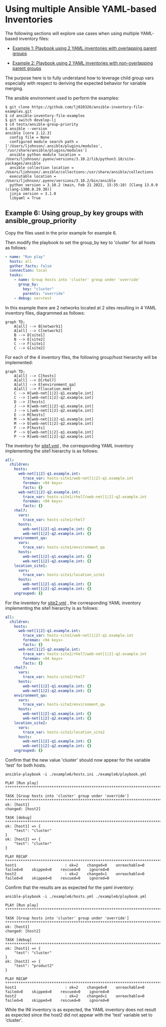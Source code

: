 
Using multiple Ansible YAML-based Inventories  
===

The following sections will explore use cases when using multiple YAML-based inventory files:

* [Example 1: Playbook using 2 YAML inventories with overlapping parent groups](#Example-01)

* [Example 2: Playbook using 2 YAML inventories with non-overlapping parent groups](#Example-02)

The purpose here is to fully understand how to leverage child group vars especially with respect to deriving the expected behavior for variable merging. 

The ansible environment used to perform the examples:

```output
$ git clone https://github.com/lj020326/ansible-inventory-file-examples.git
$ cd ansible-inventory-file-examples
$ git switch develop-lj
$ cd tests/ansible-group-priority
$ ansible --version
ansible [core 2.12.3]
  config file = None
  configured module search path = ['/Users/ljohnson/.ansible/plugins/modules', '/usr/share/ansible/plugins/modules']
  ansible python module location = /Users/ljohnson/.pyenv/versions/3.10.2/lib/python3.10/site-packages/ansible
  ansible collection location = /Users/ljohnson/.ansible/collections:/usr/share/ansible/collections
  executable location = /Users/ljohnson/.pyenv/versions/3.10.2/bin/ansible
  python version = 3.10.2 (main, Feb 21 2022, 15:35:10) [Clang 13.0.0 (clang-1300.0.29.30)]
  jinja version = 3.1.0
  libyaml = True
```



## <a id="Example-06"></a>Example 6: Using group_by key groups with ansible_group_priority

Copy the files used in the prior example for example 6.

Then modify the playbook to set the group_by key to 'cluster' for all hosts as follows:

```yaml
- name: "Run play"
  hosts: all
  gather_facts: false
  connection: local
  tasks:
    - name: Group hosts into 'cluster' group under 'override'
      group_by:
        key: "cluster"
        parents: "override"
    - debug: var=test
```

In this example there are 2 networks located at 2 sites resulting in 4 YAML inventory files, diagrammed as follows:

```mermaid
graph TD;
    A[all] --> B[network1]
    A[all] --> C[network2]
    B --> D[site1]
    B --> E[site2]
    C --> F[site1]
    C --> G[site2]
```


For each of the 4 inventory files, the following group/host hierarchy will be implemented:

```mermaid
graph TD;
    A[all] --> C[hosts]
    A[all] --> D[rhel7]
    A[all] --> E[environment_qa]
    A[all] --> F[location_mem]
    C --> H[web-net[1|2]-q1.example.int]
    C --> I[web-net[1|2]-q2.example.int]
    D --> J[hosts]
    J --> K[web-net[1|2]-q1.example.int]
    J --> L[web-net[1|2]-q2.example.int]
    E --> M[hosts]
    M --> N[web-net[1|2]-q1.example.int]
    M --> O[web-net[1|2]-q2.example.int]
    F --> P[hosts]
    P --> Q[web-net[1|2]-q1.example.int]
    P --> R[web-net[1|2]-q2.example.int]
```

The inventory for [site1.yml](./example1/hosts-site1.yml) , the corresponding YAML inventory implementing the site1 hierarchy is as follows:

```yaml
all:
  children:
    hosts:
      web-net[1|2]-q1.example.int:
        trace_var: hosts-site1/web-net[1|2]-q1.example.int
        foreman: <94 keys>
        facts: {}
      web-net[1|2]-q2.example.int:
        trace_var: hosts-site1/rhel7/web-net[1|2]-q2.example.int
        foreman: <94 keys>
        facts: {}
    rhel7:
      vars:
        trace_var: hosts-site1/rhel7
      hosts:
        web-net[1|2]-q1.example.int: {}
        web-net[1|2]-q2.example.int: {}
    environment_qa:
      vars:
        trace_var: hosts-site1/environment_qa
      hosts:
        web-net[1|2]-q1.example.int: {}
        web-net[1|2]-q2.example.int: {}
    location_site1:
      vars:
        trace_var: hosts-site1/location_site1
      hosts:
        web-net[1|2]-q1.example.int: {}
        web-net[1|2]-q2.example.int: {}
    ungrouped: {}

```

For the inventory for [site2.yml](./example1/hosts-site2.yml) , the corresponding YAML inventory implementing the site1 hierarchy is as follows:

```yaml
all:
  children:
    hosts:
      web-net[1|2]-q1.example.int:
        trace_var: hosts-site2/web-net[1|2]-q1.example.int
        foreman: <94 keys>
        facts: {}
      web-net[1|2]-q2.example.int:
        trace_var: hosts-site2/rhel7/web-net[1|2]-q2.example.int
        foreman: <94 keys>
        facts: {}
    rhel7:
      vars:
        trace_var: hosts-site2/rhel7
      hosts:
        web-net[1|2]-q1.example.int: {}
        web-net[1|2]-q2.example.int: {}
    environment_qa:
      vars:
        trace_var: hosts-site2/environment_qa
      hosts:
        web-net[1|2]-q1.example.int: {}
        web-net[1|2]-q2.example.int: {}
    location_site2:
      vars:
        trace_var: hosts-site2/location_site2
      hosts:
        web-net[1|2]-q1.example.int: {}
        web-net[1|2]-q2.example.int: {}
    ungrouped: {}

```


Confirm that the new value 'cluster' should now appear for the variable 'test' for both hosts.

```output
ansible-playbook -i ./example6/hosts.ini ./example6/playbook.yml 

PLAY [Run play] **********************************************************************************************************************************************************************************************************************************************************

TASK [Group hosts into 'cluster' group under 'override'] *****************************************************************************************************************************************************************************************************************
ok: [host1]
changed: [host2]

TASK [debug] *************************************************************************************************************************************************************************************************************************************************************
ok: [host1] => {
    "test": "cluster"
}
ok: [host2] => {
    "test": "cluster"
}

PLAY RECAP ***************************************************************************************************************************************************************************************************************************************************************
host1                      : ok=2    changed=0    unreachable=0    failed=0    skipped=0    rescued=0    ignored=0   
host2                      : ok=2    changed=1    unreachable=0    failed=0    skipped=0    rescued=0    ignored=0   
```

Confirm that the results are as expected for the yaml inventory:

```output
ansible-playbook -i ./example6/hosts.yml ./example6/playbook.yml 

PLAY [Run play] **********************************************************************************************************************************************************************************************************************************************************

TASK [Group hosts into 'cluster' group under 'override'] *****************************************************************************************************************************************************************************************************************
ok: [host1]
changed: [host2]

TASK [debug] *************************************************************************************************************************************************************************************************************************************************************
ok: [host1] => {
    "test": "cluster"
}
ok: [host2] => {
    "test": "product2"
}

PLAY RECAP ***************************************************************************************************************************************************************************************************************************************************************
host1                      : ok=2    changed=0    unreachable=0    failed=0    skipped=0    rescued=0    ignored=0   
host2                      : ok=2    changed=1    unreachable=0    failed=0    skipped=0    rescued=0    ignored=0   
```

While the INI inventory is as expected, the YAML inventory does not result as expected since the host2 did not appear with the 'test' variable set to 'cluster'.
